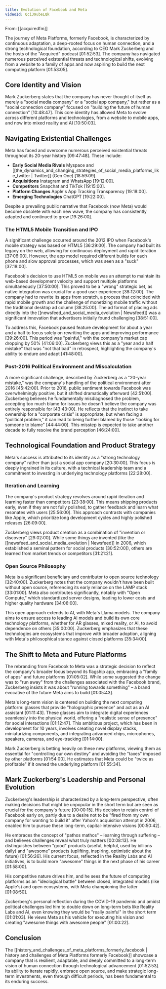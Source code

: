 ```yaml
---
title: Evolution of Facebook and Meta
videoId: QciJ9ubeLQk
---
```


From: [[acquiredfm]] <br/> 

The journey of Meta Platforms, formerly Facebook, is characterized by continuous adaptation, a deep-rooted focus on human connection, and a strong technological foundation, according to CEO Mark Zuckerberg and the hosts of the "Acquired" podcast <a class="yt-timestamp" data-t="01:52:53">[01:52:53]</a>. The company has navigated numerous perceived existential threats and technological shifts, evolving from a website to a family of apps and now aspiring to build the next computing platform <a class="yt-timestamp" data-t="01:53:05">[01:53:05]</a>.

## Core Identity and Vision
Mark Zuckerberg states that the company has never thought of itself as merely a "social media company" or a "social app company," but rather as a "social connection company" focused on "building the future of human connection" <a class="yt-timestamp" data-t="10:48:47">[10:48:47]</a>. This core identity has allowed Meta to evolve across different platforms and technologies, from a website to mobile apps, and now into mixed reality and AI <a class="yt-timestamp" data-t="10:50:03">[10:50:03]</a>.

## Navigating Existential Challenges
Meta has faced and overcome numerous perceived existential threats throughout its 20-year history <a class="yt-timestamp" data-t="09:47:48">[09:47:48]</a>. These include:
*   **Early Social Media Rivals** Myspace and [[the_dynamics_and_changing_strategies_of_social_media_platforms_like_twitter | Twitter]] (Gen One) <a class="yt-timestamp" data-t="18:59:09">[18:59:09]</a>.
*   **Acquisitions** Instagram and WhatsApp <a class="yt-timestamp" data-t="19:12:00">[19:12:00]</a>.
*   **Competitors** Snapchat and TikTok <a class="yt-timestamp" data-t="19:15:00">[19:15:00]</a>.
*   **Platform Changes** Apple's App Tracking Transparency <a class="yt-timestamp" data-t="19:18:00">[19:18:00]</a>.
*   **Emerging Technologies** ChatGPT <a class="yt-timestamp" data-t="19:22:00">[19:22:00]</a>.

Despite a prevailing public narrative that Facebook (now Meta) would become obsolete with each new wave, the company has consistently adapted and continued to grow <a class="yt-timestamp" data-t="19:26:00">[19:26:00]</a>.

### The HTML5 Mobile Transition and IPO
A significant challenge occurred around the 2012 IPO when Facebook's mobile strategy was based on HTML5 <a class="yt-timestamp" data-t="36:29:00">[36:29:00]</a>. The company had built its legacy on the web, allowing for continuous deployment and rapid iteration <a class="yt-timestamp" data-t="37:06:00">[37:06:00]</a>. However, the app model required different builds for each phone and slow approval processes, which was seen as a "suck" <a class="yt-timestamp" data-t="37:18:00">[37:18:00]</a>.

Facebook's decision to use HTML5 on mobile was an attempt to maintain its web-based development velocity and support multiple platforms simultaneously <a class="yt-timestamp" data-t="37:50:00">[37:50:00]</a>. This proved to be a "wrong" strategic bet, as native integration was crucial for a good user experience <a class="yt-timestamp" data-t="38:12:00">[38:12:00]</a>. The company had to rewrite its apps from scratch, a process that coincided with rapid mobile growth and the challenge of monetizing mobile traffic without the traditional desktop ad column <a class="yt-timestamp" data-t="38:25:00">[38:25:00]</a>. The ad format of placing ads directly into the [[newsfeed_and_social_media_evolution | Newsfeed]] was a significant innovation that advertisers initially found challenging <a class="yt-timestamp" data-t="38:51:00">[38:51:00]</a>.

To address this, Facebook paused feature development for about a year and a half to focus solely on rewriting the apps and improving performance <a class="yt-timestamp" data-t="39:26:00">[39:26:00]</a>. This period was "painful," with the company's market cap dropping by 50% <a class="yt-timestamp" data-t="41:06:00">[41:06:00]</a>. Zuckerberg views this as a "year and a half mistake" that was "not that bad" in retrospect, highlighting the company's ability to endure and adapt <a class="yt-timestamp" data-t="41:48:00">[41:48:00]</a>.

### Post-2016 Political Environment and Miscalculation
A more significant challenge, described by Zuckerberg as a "20-year mistake," was the company's handling of the political environment after 2016 <a class="yt-timestamp" data-t="45:42:00">[45:42:00]</a>. Prior to 2016, public sentiment towards Facebook was overwhelmingly positive, but it shifted dramatically afterward <a class="yt-timestamp" data-t="42:51:00">[42:51:00]</a>. Zuckerberg believes he fundamentally misdiagnosed the problem, accepting too much blame for issues he doesn't believe the company was entirely responsible for <a class="yt-timestamp" data-t="43:42:00">[43:43:00]</a>. He reflects that the instinct to take ownership for a "corporate crisis" is appropriate, but when facing a "political problem," it can lead to being further blamed by those "looking for someone to blame" <a class="yt-timestamp" data-t="44:43:00">[44:44:00]</a>. This misstep is expected to take another decade to fully resolve the brand perception <a class="yt-timestamp" data-t="46:24:00">[46:24:00]</a>.

## Technological Foundation and Product Strategy
Meta's success is attributed to its identity as a "strong technology company" rather than just a social app company <a class="yt-timestamp" data-t="20:30:00">[20:30:00]</a>. This focus is deeply ingrained in its culture, with a technical leadership team and a commitment to investing in underlying technology platforms <a class="yt-timestamp" data-t="22:28:00">[22:28:00]</a>.

### Iteration and Learning
The company's product strategy revolves around rapid iteration and learning faster than competitors <a class="yt-timestamp" data-t="23:38:00">[23:38:00]</a>. This means shipping products early, even if they are not fully polished, to gather feedback and learn what resonates with users <a class="yt-timestamp" data-t="25:56:00">[25:56:00]</a>. This approach contrasts with companies like Apple, which prioritize long development cycles and highly polished releases <a class="yt-timestamp" data-t="26:09:00">[26:09:00]</a>.

Zuckerberg views product creation as a combination of "invention or discovery" <a class="yt-timestamp" data-t="29:02:00">[29:02:00]</a>. While some things are invented (like the [[newsfeed_and_social_media_evolution | Newsfeed]] in 2006, which established a seminal pattern for social products <a class="yt-timestamp" data-t="30:52:00">[30:52:00]</a>), others are learned from market trends or competitors <a class="yt-timestamp" data-t="31:21:00">[31:21:21]</a>.

### Open Source Philosophy
Meta is a significant beneficiary and contributor to open source technology <a class="yt-timestamp" data-t="32:40:00">[32:40:00]</a>. Zuckerberg notes that the company wouldn't have been built without open source, referencing its early reliance on the LAMP stack <a class="yt-timestamp" data-t="33:01:00">[33:01:00]</a>. Meta also contributes significantly, notably with "Open Compute," which standardized server designs, leading to lower costs and higher quality hardware <a class="yt-timestamp" data-t="34:06:00">[34:06:00]</a>.

This open approach extends to AI, with Meta's Llama models. The company aims to ensure access to leading AI models and build its own core technology platforms, whether for AR glasses, mixed reality, or AI, to avoid dependence on others <a class="yt-timestamp" data-t="35:00:00">[35:00:00]</a>. Zuckerberg emphasizes that these technologies are ecosystems that improve with broader adoption, aligning with Meta's philosophical stance against closed platforms <a class="yt-timestamp" data-t="35:34:00">[35:34:00]</a>.

## The Shift to Meta and Future Platforms
The rebranding from Facebook to Meta was a strategic decision to reflect the company's broader focus beyond its flagship app, embracing a "family of apps" and future platforms <a class="yt-timestamp" data-t="01:05:02">[01:05:02]</a>. While some suggested the change was to "run away" from the challenges associated with the Facebook brand, Zuckerberg insists it was about "running towards something" – a brand evocative of the future Meta aims to build <a class="yt-timestamp" data-t="01:05:43">[01:05:43]</a>.

Meta's long-term vision is centered on building the next computing platform: glasses that provide "holographic presence" and act as an AI assistant <a class="yt-timestamp" data-t="01:11:43">[01:11:43]</a>. These glasses aim to integrate digital experiences seamlessly into the physical world, offering a "realistic sense of presence" for social interactions <a class="yt-timestamp" data-t="01:12:47">[01:12:47]</a>. This ambitious project, which has been in development for 10 years, involves creating novel display stacks, miniaturizing components, and integrating advanced chips, microphones, speakers, cameras, and eye-tracking <a class="yt-timestamp" data-t="01:14:00">[01:14:00]</a>.

Mark Zuckerberg is betting heavily on these new platforms, viewing them as essential for "controlling our own destiny" and avoiding the "taxes" imposed by other platforms <a class="yt-timestamp" data-t="01:54:00">[01:54:00]</a>. He estimates that Meta could be "twice as profitable" if it owned the underlying platform <a class="yt-timestamp" data-t="01:55:34">[01:55:34]</a>.

## Mark Zuckerberg's Leadership and Personal Evolution
Zuckerberg's leadership is characterized by a long-term perspective, often making decisions that might be unpopular in the short term but are seen as crucial for the company's future <a class="yt-timestamp" data-t="00:00:15">[00:00:15]</a>. His decision to retain control of Facebook early on, partly due to a desire not to be "fired from my own company for wanting to build it" after Yahoo's acquisition attempt in 2006, enabled him to pursue these long-term, capital-intensive visions <a class="yt-timestamp" data-t="00:50:42">[00:50:42]</a>.

He embraces the concept of "pathos mathos" – learning through suffering – and believes challenges reveal what truly matters <a class="yt-timestamp" data-t="00:08:13">[00:08:13]</a>. He distinguishes between "good" products (useful, helpful, used by billions daily) and "awesome" products (uplifting, inspiring, optimistic about the future) <a class="yt-timestamp" data-t="01:56:26">[01:56:26]</a>. His current focus, reflected in the Reality Labs and AI initiatives, is to build more "awesome" things in the next phase of his career <a class="yt-timestamp" data-t="01:58:00">[01:58:00]</a>.

His competitive nature drives him, and he sees the future of computing platforms as an "ideological battle" between closed, integrated models (like Apple's) and open ecosystems, with Meta championing the latter <a class="yt-timestamp" data-t="01:08:50">[01:08:50]</a>.

Zuckerberg's personal reflection during the COVID-19 pandemic and amidst political challenges led him to double down on long-term bets like Reality Labs and AI, even knowing they would be "really painful" in the short term <a class="yt-timestamp" data-t="01:01:03">[01:01:03]</a>. He views Meta as his vehicle for executing his vision and creating "awesome things with awesome people" <a class="yt-timestamp" data-t="01:00:22">[01:00:22]</a>.

## Conclusion
The [[history_and_challenges_of_meta_platforms_formerly_facebook | history and challenges of Meta Platforms formerly Facebook]] showcase a company that is resilient, adaptable, and deeply committed to a long-term vision of human connection through technological advancement <a class="yt-timestamp" data-t="01:52:53">[01:52:53]</a>. Its ability to iterate rapidly, embrace open source, and make strategic long-term investments, even through difficult periods, has been fundamental to its enduring success.